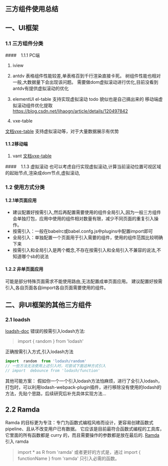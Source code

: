 ## 三方组件使用总结

## 一、UI框架

### 1.1 三方组件分类

####　1.1.1 PC端
1. iview

2. antdv
表格组件性能较差,单表格百到千行渲染直接卡死。
树组件性能也相对一般,大数据量下会出现该问题。
需要做dom虚拟滚动进行优化,目前没看到antdv有提供虚拟滚动的优化

3. elementUI
el-table 支持实现虚拟滚动
todo 貌似也是自己搞出来的 移动端虚拟滚动组件优化提取
https://blog.csdn.net/lihaogn/article/details/120497842

4. vxe-table

[文档vxe-table](https://xuliangzhan_admin.gitee.io/vxe-table/#/table/start/use )
支持虚拟滚动等，对于大量数据展示有优势

#### 1.1.2移动端
1. vant
[文档vxe-table]( https://xuliangzhan_admin.gitee.io/vxe-table/#/table/start/use )

####　1.1.3 虚拟滚动
也可以考虑自行实现虚拟滚动,计算当前滚动位置可视区域的起始节点,渲染成dom节点,虚拟滚动,

### 1.2 使用方式分类

#### 1.2.1单页面应用
* 建议配置好按需引入,然后再配置需要使用的组件全局引入,因为一般三方组件会单独打包，应用中使用的组件相对数量有限，减少不同页面的重复引入操作。
* 按需引入：一般在babelrc或babel.confg.js中plugins中配置import即可
* 全局引入：单独配置一个页面用于引入需要的组件，使用的组件范围比较明确下来
* 按需引入和全局引入是两个概念,不存在按需引入和全局引入不兼容的说法,不知道哪个sb的说法

####  1.2.2 非单页面应用
可能是部分特殊页面需求不能使用路由,无法配置成单页面应用。
建议配置好按需引入,各自页面各自import各自页面需要使用的组件。


## 二、非UI框架的其他三方组件

### 2.1 loadsh
[loadsh-doc](https://lodash.com/docs/4.17.15)
错误的按需引入lodash方法:
>import { random } from 'lodash'

正确按需引入方式,引入lodash方法

````javascript
import  random  from 'lodash/random'
// 一些方法无法使用上述引入时，可尝试下面这种方式引入
// import  debounce from 'lodash/function'
````
其他可能方案：
假如你一个一个引入lodash方法怕麻烦，进行了全引入lodash，打包时，可以利用lodash-webpack-plugin插件，进行移除没有使用的lodash的方法，先贴个思路，后续研究后补充具体实现方法…

## 2.2 Ramda

Ramda 的目标更为专注：专门为函数式编程风格而设计，更容易创建函数式 pipeline、且从不改变用户已有数据。
它应该是目前最符合函数式编程的工具库，它里面的所有函数都是 curry 的，而且需要操作的参数都是放在最后的.
[Ramda](https://ramda.cn/docs/)
引入 ramda
 >import * as R from 'ramda' 
 或者更好的方式是，通过 
 >import { functionName } from 'ramda' 
 只引入必需的函数。